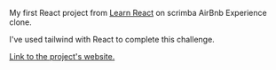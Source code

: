 My first React project from [Learn React](https://scrimba.com/learn/learnreact) on scrimba AirBnb Experience clone.

I've used tailwind with React to complete this challenge.

[Link to the project's website.](https://airbnb-clone-sigma-seven.vercel.app/)
